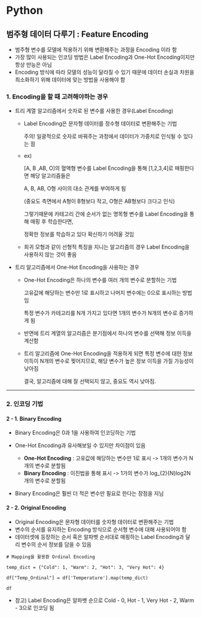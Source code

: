 #  Python



## 범주형 데이터 다루기 : Feature Encoding



* 범주형 변수를 모델에 적용하기 위해 변환해주는 과정을 Encoding 이라 함
* 가장 많이 사용되는 인코딩 방법은 Label Encoding과 One-Hot Encoding이지만 항상 만능은 아님
* Encoding 방식에 따라 모델의 성능이 달라질 수 있기 때문에 데이터 손실과 차원을 최소화하기 위해 데이터에 맞는 방법을 사용해야 함



### 1. Encoding을 할 때 고려해야하는 경우

* 트리 계열 알고리즘에서 숫자로 된 변수를 사용한 경우(Label Encoding)

  * Label Encoding은 문자형 데이터를 정수형 데이터로 변환해주는 기법

    주의! 일괄적으로 숫자로 바꿔주는 과정에서 데이터가 가중치로 인식될 수 있다는 점

  * ex)

    [A, B ,AB, O]의 혈액형 변수를 Label Encoding을 통해 [1,2,3,4]로 매핑한다면 해당 알고리즘들은

    A, B, AB, O형 사이의 대소 관계를 부여하게 됨

    (중요도 측면에서 A형이 B형보다 작고, O형은 AB형보다 크다고 인식)

    그렇기때문에 카테고리 간에 순서가 없는 명목형 변수를 Label Encoding을 통해 매핑 후 학습한다면, 

    정확한 정보를 학습하고 있다 확신하기 어려울 것임

  * 회귀 모형과 같이 선형적 특징을 지니는 알고리즘의 경우 Label Encoding을 사용하지 않는 것이 좋음



* 트리 알고리즘에서 One-Hot Encoding을 사용하는 경우

  * One-Hot Encoding은 하나의 변수를 여러 개의 변수로 분할하는 기법

    고유값에 해당하는 변수만 1로 표시하고 나머지 변수에는 0으로 표시하는 방법임

    특정 변수가 카테고리를 N개 가지고 있다면 1개의 변수가 N개의 변수로 증가하게 됨

  * 반면에 트리 계열의 알고리즘은 분기점에서 하나의 변수를 선택해 정보 이득을 계산함

  * 트리 알고리즘에 One-Hot Encoding을 적용하게 되면 특정 변수에 대한 정보 이득이 N개의 변수로 찢어지므로, 해당 변수가 높은 정보 이득을 가질 가능성이 낮아짐

    결국, 알고리즘에 대해 잘 선택되지 않고, 중요도 역시 낮아짐.
    
    

------



### 2. 인코딩 기법

#### 2 - 1. Binary Encoding

* Binary Encoding은 0과 1을 사용하여 인코딩하는 기법

* One-Hot Encoding과 유사해보일 수 있지만 차이점이 있음

  * **One-Hot Encoding** : 고유값에 해당하는 변수만 1로 표시 -> 1개의 변수가 N개의 변수로 분할됨
  * **Binary Encoding** : 이진법을 통해 표시 -> 1가의 변수가 log_{2}{N}log2N개의 변수로 분할됨

* Binary Encoding은 훨씬 더 적은 변수만 필요로 한다는 장점을 지님

  

#### 2 - 2. Original Encoding

*  Original Encoding은 문자형 데이터를 숫자형 데이터로 변환해주는 기법
* 변수의 순서를 유지하는 Encoding 방식으로 순서형 변수에 대해 사용되어야 함
* 데이터셋에 등장하는 순서 혹은 알파벳 순서대로 매핑하는 Label Encoding과 달리 변수의 순서 정보를 담을 수 있음

```
# Mapping을 활용환 Ordinal Encoding

temp_dict = {"Cold": 1, "Warm": 2, "Hot": 3, "Very Hot": 4}

df["Temp_Ordinal"] = df['Temperature'].map(temp_dict)

df
```

* 참고) Label Encoding은 알파벳 순으로 Cold - 0, Hot - 1, Very Hot - 2, Warm - 3으로 인코딩 됨
